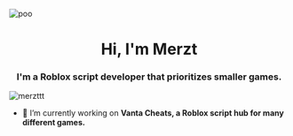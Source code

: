 ![poo](https://user-images.githubusercontent.com/120368875/210505431-206f932e-fc1d-4251-9048-2e78fed91f96.png)

<h1 align="center">Hi, I'm Merzt</h1>
<h3 align="center">I'm a Roblox script developer that prioritizes smaller games.</h3>

<p align="left"> <img src="https://komarev.com/ghpvc/?username=merzttt&label=Profile%20views&color=0e75b6&style=flat" alt="merzttt" /> </p>

- 🔭 I’m currently working on **Vanta Cheats, a Roblox script hub for many different games.**
